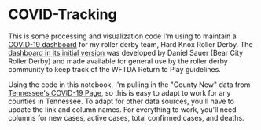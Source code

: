 # COVID-Tracking
This is some processing and visualization code I'm using to maintain a [COVID-19 dashboard](https://docs.google.com/spreadsheets/d/1TUHTBesCkcC_QUTzZ0tTgrumcMO6SM8iA9R1vkcAcIg/edit#gid=0) for my roller derby team, Hard Knox Roller Derby. The [dashboard in its initial version](https://docs.google.com/spreadsheets/d/1eNej9J8C1-V1mnuNaPlABwvz53kn3-iUWvSt_oAK5bg/edit#gid=551732705) was developed by Daniel Sauer (Bear City Roller Derby) and made available for general use by the roller derby community to keep track of the WFTDA Return to Play guidelines.

Using the code in this notebook, I'm pulling in the "County New" data from [Tennessee's COVID-19 Page](https://www.tn.gov/health/cedep/ncov/data/downloadable-datasets.html), so this is easy to adapt to work for any counties in Tennessee. To adapt for other data sources, you'll have to update the link and column names. For everything to work, you'll need columns for new cases, active cases, total confirmed cases, and deaths.
